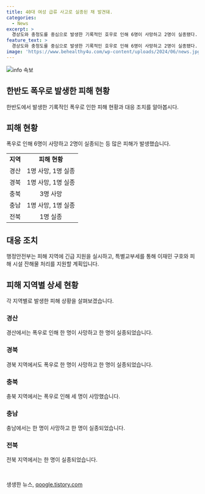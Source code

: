 ```yaml
---
title: 40대 여성 급류 사고로 실종된 채 발견돼.
categories:
  - News
excerpt: >
  경상도와 충청도를 중심으로 발생한 기록적인 호우로 인해 6명이 사망하고 2명이 실종됐다. 경북 경산에서 실종됐던 여성이 발견돼 시신은 영천의 한 대학병원으로 인계됐으며, 다른 지역에서도 수많은 사망자와 실종자가 발생했다. 행정안전부는 이들 지역에 긴급 지원을 통해 재난 안전을 확보하고 있다. 호우로 인한 피해는 주택과 사유시설 등에도 발생했으며, 특별교부세가 긴급 지원을 위해 투입됐다.
feature_text: >
  경상도와 충청도를 중심으로 발생한 기록적인 호우로 인해 6명이 사망하고 2명이 실종됐다. 경북 경산에서 실종됐던 여성이 발견돼 시신은 영천의 한 대학병원으로 인계됐으며, 다른 지역에서도 수많은 사망자와 실종자가 발생했다. 행정안전부는 이들 지역에 긴급 지원을 통해 재난 안전을 확보하고 있다. 호우로 인한 피해는 주택과 사유시설 등에도 발생했으며, 특별교부세가 긴급 지원을 위해 투입됐다.
image: 'https://www.behealthy4u.com/wp-content/uploads/2024/06/news.jpg'
---
```


<p><img src="https://www.behealthy4u.com/wp-content/uploads/2024/06/news.jpg" alt="info 속보" /></p>

<h2 data-ke-size="size26">한반도 폭우로 발생한 피해 현황</h2>

<p data-ke-size="size16">한반도에서 발생한 기록적인 폭우로 인한 피해 현황과 대응 조치를 알아봅시다.</p>

<h2 data-ke-size="size24">피해 현황</h2>

<p data-ke-size="size16">폭우로 인해 6명이 사망하고 2명이 실종되는 등 많은 피해가 발생했습니다.</p>

<table>
  <tbody>
    <tr>
      <td style="text-align: center; height: 17px;"><b>지역</b></td>
      <td style="text-align: center; height: 17px;"><b>피해 현황</b></td>
    </tr>
    <tr>
      <td style="text-align: center; height: 17px;">경산</td>
      <td style="text-align: center; height: 17px;">1명 사망, 1명 실종</td>
    </tr>
    <tr>
      <td style="text-align: center; height: 17px;">경북</td>
      <td style="text-align: center; height: 17px;">1명 사망, 1명 실종</td>
    </tr>
    <tr>
      <td style="text-align: center; height: 17px;">충북</td>
      <td style="text-align: center; height: 17px;">3명 사망</td>
    </tr>
    <tr>
      <td style="text-align: center; height: 17px;">충남</td>
      <td style="text-align: center; height: 17px;">1명 사망, 1명 실종</td>
    </tr>
    <tr>
      <td style="text-align: center; height: 17px;">전북</td>
      <td style="text-align: center; height: 17px;">1명 실종</td>
    </tr>
  </tbody>
</table>

<h2 data-ke-size="size24">대응 조치</h2>

<p data-ke-size="size16">행정안전부는 피해 지역에 긴급 지원을 실시하고, 특별교부세를 통해 이재민 구호와 피해 시설 잔해물 처리를 지원할 계획입니다.</p>

<h2 data-ke-size="size24">피해 지역별 상세 현황</h2>

<p data-ke-size="size16">각 지역별로 발생한 피해 상황을 살펴보겠습니다.</p>

<h3 data-ke-size="size20">경산</h3>

<p data-ke-size="size16">경산에서는 폭우로 인해 한 명이 사망하고 한 명이 실종되었습니다.</p>

<h3 data-ke-size="size20">경북</h3>

<p data-ke-size="size16">경북 지역에서도 폭우로 한 명이 사망하고 한 명이 실종되었습니다.</p>

<h3 data-ke-size="size20">충북</h3>

<p data-ke-size="size16">충북 지역에서는 폭우로 인해 세 명이 사망했습니다.</p>

<h3 data-ke-size="size20">충남</h3>

<p data-ke-size="size16">충남에서는 한 명이 사망하고 한 명이 실종되었습니다.</p>

<h3 data-ke-size="size20">전북</h3>

<p data-ke-size="size16">전북 지역에서는 한 명이 실종되었습니다.</p>

<p data-ke-size="size16">&nbsp;</p>
생생한 뉴스, <a href="https://qoogle.tistory.com" rel="dofollow">qoogle.tistory.com</a>


